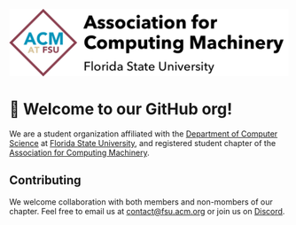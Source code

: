 ![Chapter Banner](https://github.com/FSU-ACM/.github/blob/ce71724c214224e20f4d4cecf54028bfb1b0c5fa/profile/assets/acm_fsu_banner.png?raw=true)

# 👋 Welcome to our GitHub org! 

We are a student organization affiliated with the [Department of Computer Science](https://www.cs.fsu.edu/) at [Florida State University](https://www.fsu.edu), and registered student chapter of the [Association for Computing Machinery](https://www.acm.org). 

## Contributing

We welcome collaboration with both members and non-mombers of our chapter. Feel free to email us at contact@fsu.acm.org or join us on [Discord](https://discord.gg/4z3hNMA).

<!--

**Here are some ideas to get you started:**

🙋‍♀️ A short introduction - what is your organization all about?
🌈 Contribution guidelines - how can the community get involved?
👩‍💻 Useful resources - where can the community find your docs? Is there anything else the community should know?
🍿 Fun facts - what does your team eat for breakfast?
🧙 Remember, you can do mighty things with the power of [Markdown](https://docs.github.com/github/writing-on-github/getting-started-with-writing-and-formatting-on-github/basic-writing-and-formatting-syntax)
-->
